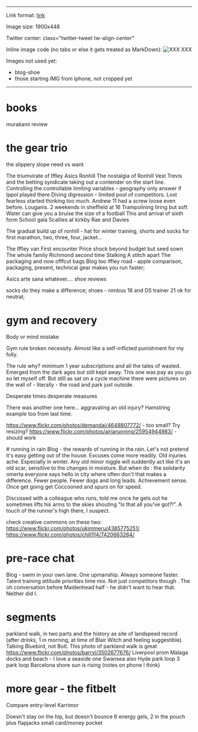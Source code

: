 
-----
Link format:
<a href="{{ site.baseurl }}{% post_url 2017-1-18-why-I-started-running %}">link</a>

Image size:
1900x448

Twitter center:
class="twitter-tweet tw-align-center"

Inline image code (no tabs or else it gets treated as MarkDown):
<img class="img-responsive" src="img/XXXX.jpg" alt="XXX">
<span class="caption text-muted">XXX</span>


Images not used yet:
- blog-shoe
- those starting IMG from iphone, not cropped yet

-----

# books

murakami review



# the gear trio

the slippery slope
need vs want

The triumvirate of Iffley Asics Ronhill
The nostalgia of Ronhill
Vest
Trevis and the betting syndicate taking out a contender on the start line. Controlling the controllable limiting variables  - geography only answer if lppol played there 
Diving digression - limited pool of competitors. Lost fearless started thinking too much. Andrew 11 had a screw loose even before. Louganis. 2 weekends in sheffield at 16
Trampolining tiring but soft
Water can give you a bruise the size of a football
This and arrival of sixth form
School gala
Scallies at kirkby
Rae and Davies

The gradual build up of ronhill - hat for winter training, shorts and socks for first marathon, two, three, four, jacket...

The Iffley van
First encounter
Price shock beyond budget but seed sown
The whole family Richmond second time
Stalking
A stitch apart
The packaging and now offfcut bags
Blog too
iffley road - apple comparison, packaging, present, technical gear makes you run faster;


Asics
arte sana whatever....
shoe reviews


socks do they make a difference; shoes - nimbus 16 and DS trainer 21 ok for neutral;



# gym and recovery 

Body or mind mistake
 
Gym rule broken necessity. Almost like a self-inflicted punishment for my folly.

The rule why? minimum 1 year subscriptions and all the tales of wasted. Emerged from the dark ages but still kept away. This one was pay as you go so let myself off. But still as sat on a cycle machine there were pictures on the wall of  - literally - the road and park just outside.
 
Desperate times desperate measures

There was another one here… aggravating an old injury? Hamstring example too from last time. 
 

 
https://www.flickr.com/photos/demandaj/4648807772/ - too small? Try resizing?
https://www.flickr.com/photos/airiarunning/25954944983/ - should work





​# running in rain
Blog - the rewards of running in the rain. Let's not pretend it's easy getting out of the house. Excuses come more readily. Old injuries ache. Especially in winter. Any old minor niggle will suddently act like it's an old scar, sensitive to the changes in moisture. But when do : the solidarity omerta everyone says hello in city where often don't that makes a difference. Fewer people. Fewer dogs and long leads.
Achievement sense. Once get going get Coccooned and spurs on for speed.

Discussed with a colleague who runs, told me once he gets out he sometimes lifts his arms to the skies shouting "Is that all you've got?!". A touch of the runner's high there, I suspect.

check creative commons on these two:
https://www.flickr.com/photos/ukimmeru/4385775251/
https://www.flickr.com/photos/chill114/7420663264/

# pre-race chat
Blog - swim in your own lane. One upmanship. Always someone faster. Talent training attitude priorities time mix. Not just competitors though . The oh conversation before Maidenhead half - he didn't want to hear that. Neither did I.




# segments
parkland walk, in two parts and the history as site of landspeed record (after drinks, 1 in morning, at time of Blair Witch and feeling suggestible). Talking Bluebird, not Bolt. This photo of parkland walk is great https://www.flickr.com/photos/barryj/3502677676/
Liverpool prom
Malaga docks and beach - I love a seaside one
Swansea also
Hyde park loop 3 park loop
Barcelona shore sun is rising (notes on phone I think)



# more gear - the fitbelt

Compare entry-level Karrimor

Doesn't stay on the hip, but doesn't bounce
6 energy gels, 2 in the pouch plus flapjacks
small card/money pocket



